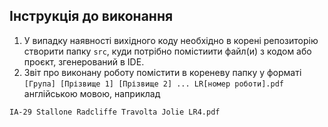 ## Інструкція до виконання

1. У випадку наявності вихідного коду необхідно в корені репозиторію створити папку `src`, куди потрібно помістиити файл(и) з кодом або проєкт, згенерований в IDE.
2. Звіт про виконану роботу помістити в кореневу папку у форматі `[Група] [Прізвище 1] [Прізвище 2] ... LR[номер роботи].pdf` англійською мовою, наприклад
```
IA-29 Stallone Radcliffe Travolta Jolie LR4.pdf
```
